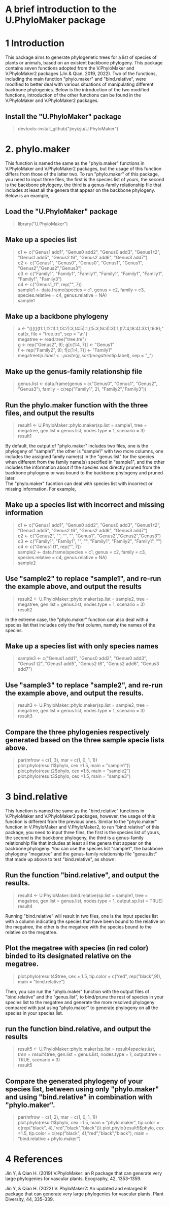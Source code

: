 # A brief introduction to the U.PhyloMaker package


# 1 Introduction
This package aims to generate phylogenetic trees for a list of species of plants or animals, based on an existent backbone phylogeny. This package contains seven functions adopted from the V.PhyloMaker and V.PhyloMaker2 packages (Jin & Qian, 2019, 2022). Two of the functions, including the main function "phylo.maker" and "bind.relative", were modified to better deal with various situations of manipulating different backbone phylogenies. Below is the introduction of the two modified functions, introduction of the other functions can be found in the V.PhyloMaker and V.PhyloMaker2 packages.

## Install the "U.PhyloMaker" package
> devtools::install_github("jinyizju/U.PhyloMaker")

# 2. phylo.maker
This function is named the same as the "phylo.maker" functions in V.PhyloMaker and V.PhyloMaker2 packages, but the usage of this function differs from those of the latter two. To run "phylo.maker" of this package, you need to input three files, the first is the species list of yours, the second is the backbone phylogeny, the third is a genus-family relationship file that includes at least all the genera that appear on the backbone phylogeny. Below is an example,

## Load the "U.PhyloMaker" package
> library("U.PhyloMaker")

## Make up a species list
> c1 <- c("Genus1 add1", "Genus0 add2", "Genus0 add3", "Genus1 t2", "Genus1 add5", "Genus2 t6", "Genus2 add6", "Genus3 add7")\
> c2 <- c("Genus1", "Genus0", "Genus0", "Genus1", "Genus1", "Genus2","Genus2","Genus3")\
> c3 <- c("Family1", "Family1", "Family1", "Family1", "Family1", "Family1", "Family1", "Family3")\
> c4 <- c("Genus1_t1", rep("", 7))\
> sample1 <- data.frame(species = c1, genus = c2, family = c3, species.relative = c4, genus.relative = NA)\
> sample1       

## Make up a backbone phylogeny
> x <- "((((((t1:1,t2:1):1,t3:2):3,t4:5):1,(t5:3,t6:3):3):1,(t7:4,t8:4):3):1,t9:8);"
cat(x, file = "tree.tre", sep = "\n")\
> megatree <- read.tree("tree.tre")\
> g <- rep("Genus2", 9); g[c(1:4, 7)] <- "Genus1"\
> f <- rep("Family2", 9); f[c(1:4, 7)] <- "Family1"\
> megatree$tip.label <- paste(g, sort(megatree$tip.label), sep = "_")

## Make up the genus-family relationship file
> genus.list <- data.frame(genus = c("Genus0", "Genus1", "Genus2", "Genus3"), family = c(rep("Family1", 2), "Family2","Family3"))

## Run the phylo.maker function with the three files, and output the results
> result1 <- U.PhyloMaker::phylo.maker(sp.list = sample1, tree = megatree, gen.list = genus.list, nodes.type = 1, scenario = 3)\
> result1

By default, the output of "phylo.maker" includes two files, one is the phylogeny of "sample1", the other is "sample1" with two more columns, one includes the assigned family name(s) in the "genus.list" for the species when different from the family name(s) specified in "sample1", and the other includes the information about if the species was directly pruned from the backbone phylogeny or was bound to the backbone phylogeny and pruned later.  
The "phylo.maker" fucntion can deal with species list with incorrect or missing information. For example,

## Make up a species list with incorrect and missing information
> c1 <- c("Genus1 add1", "Genus0 add2", "Genus0 add3", "Genus1 t2", "Genus1 add5", "Genus2 t6", "Genus2 add6", "Genus3 add7")\
> c2 <- c("Genus2", "", "", "", "Genus1", "Genus2","Genus2","Genus3")\
> c3 <- c("Family1", "Family1", "", "", "Family1", "Family2", "Family1", "")\
> c4 <- c("Genus1 t1", rep("", 7)) \
> sample2 <- data.frame(species = c1, genus = c2, family = c3, species.relative = c4, genus.relative = NA)\
> sample2       

## Use "sample2" to replace "sample1", and re-run the example above, and output the results
> result2 <- U.PhyloMaker::phylo.maker(sp.list = sample2, tree = megatree, gen.list = genus.list, nodes.type = 1, scenario = 3)\
> result2

In the extreme case, the "phylo.maker" function can also deal with a species list that includes only the first column, namely the names of the species.

## Make up a species list with only species names
> sample3 <- c("Genus1 add1", "Genus0 add2", "Genus0 add3", "Genus1 t2", "Genus1 add5", "Genus2 t6", "Genus2 add6", "Genus3 add7")

## Use "sample3" to replace "sample2", and re-run the example above, and output the results.
> result3 <- U.PhyloMaker::phylo.maker(sp.list = sample2, tree = megatree, gen.list = genus.list, nodes.type = 1, scenario = 3)\
> result3

## Compare the three phylogenies respectively generated based on the three sample specie lists above.
> par(mfrow = c(1, 3), mar = c(1, 0, 1, 1))\
> plot.phylo(result1$phylo, cex =1.5, main = "sample1")\
> plot.phylo(result2$phylo, cex =1.5, main = "sample2")\
> plot.phylo(result3$phylo, cex =1.5, main = "sample3")

# 3 bind.relative
This function is named the same as the "bind.relative" functions in V.PhyloMaker and V.PhyloMaker2 packages, however, the usage of this function is different from the previous ones. Similar to the "phylo.maker" function in V.PhyloMaker and V.PhyloMaker2, to run "bind.relative" of this package, you need to input three files, the first is the species list of yours, the second is the backbone phylogeny, the third is a genus-family relationship file that includes at least all the genera that appear on the backbone phylogeny.
You can use the species list "sample1", the backbone phylogeny "megatree" and the genus-family relationship file "genus.list" that made up above to test "bind.relative", as shown:

## Run the function "bind.relative", and output the results.
> result4 <- U.PhyloMaker::bind.relative(sp.list = sample1, tree = megatree, gen.list = genus.list, nodes.type = 1, output.sp.list = TRUE)\
> result4

Running "bind.relative" will result in two files, one is the input species list with a column indicating the species that have been bound to the relative on the megatree, the other is the megatree with the species bound to the relative on the megatree. 

## Plot the megatree with species (in red color) binded to its designated relative on the megatree.
> plot.phylo(result4$tree, cex = 1.5, tip.color = c("red", rep("black",9)), main = "bind.relative")

Then, you can run the "phylo.maker" function with the output files of "bind.relative" and the "genus.list", to bind/prune the rest of species in your species list to the megatree and generate the more resolved phylogeny compared with just using "phylo.maker" to generate phylogeny on all the species in your species list.

## run the function bind.relative, and output the results
> result5 <- U.PhyloMaker::phylo.maker(sp.list = result4$species.list, tree = result4$tree, gen.list = genus.list, nodes.type = 1, output.tree = TRUE, scenario = 3)\
> result5

## Compare the generated phylogeny of your species list, between using only "phylo.maker" and using "bind.relative" in combination with "phylo.maker". 
> par(mfrow = c(1, 2), mar = c(1, 0, 1, 1))\
> plot.phylo(result1$phylo, cex =1.5, main = "phylo.maker", tip.color = c(rep("black", 4),"red","black","black"))\
> plot.phylo(result5$phylo, cex =1.5, tip.color = c(rep("black", 4),"red","black","black"), main = "bind.relative + phylo.maker")


# 4 References
Jin Y, & Qian H. (2019) V.PhyloMaker: an R package that can generate very large phylogenies for vascular plants. Ecography, 42, 1353–1359.

Jin Y, & Qian H. (2022) V. PhyloMaker2: An updated and enlarged R package that can generate very large phylogenies for vascular plants. Plant Diversity, 44, 335–339.

